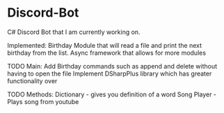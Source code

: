 # Discord-Bot
C# Discord Bot that I am currently working on.

Implemented:
Birthday Module that will read a file and print the next birthday from the list.
Async framework that allows for more modules

TODO Main:
Add Birthday commands such as append and delete without having to open the file
Implement DSharpPlus library which has greater functionality over 

TODO Methods:
Dictionary - gives you definition of a word
Song Player - Plays song from youtube

